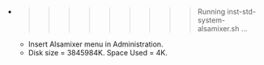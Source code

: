 * >>>>>>>>> Running inst-std-system-alsamixer.sh ...
  * Insert Alsamixer menu in Administration.
  * Disk size = 3845984K. Space Used = 4K.
